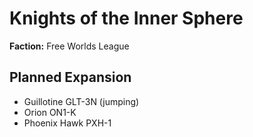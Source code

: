 # Knights of the Inner Sphere
**Faction:** Free Worlds League
## Planned Expansion
- Guillotine GLT-3N (jumping)
- Orion ON1-K
- Phoenix Hawk PXH-1
